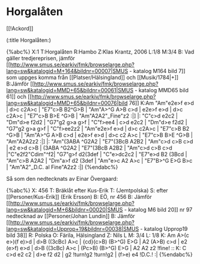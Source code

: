 # Horgalåten

[[!Ackord]]

(:title Horgalåten:)

{%abc%}
X:1
T:Horgalåten
R:Hambo
Z:Klas Krantz, 2006
L:1/8
M:3/4
B: Vad gäller tredjereprisen, jämför [[http://www.smus.se/earkiv/fmk/browselarge.php?lang=sw&katalogid=M+164&bildnr=00007|SMUS - katalog M164 bild 7]] som uppges komma från [[Platser/Hälsingland]] och [[Musik/1784|+]]
B:Jämför [[http://www.smus.se/earkiv/fmk/browselarge.php?lang=sw&katalogid=MMD+65&bildnr=00061|SMUS - katalog MMD65 bild 61]] och [[http://www.smus.se/earkiv/fmk/browselarge.php?lang=sw&katalogid=MMD+65&bildnr=00076|bild 76]]
K:Am
"Am"e2e>f e>d | d>c c2A>c | "E7"c>B B2^G>B | "Am"A>^G A>B c>d |
e2e>f e>d | d>c c2A>c | "E7"c>B B>E ^G>B | "Am"A2A2"_Fine"z2 :|]
|: "C"c>d e2c2 | "Dm"d>e f2d2 | "G7"g2 g>a g>f | "C"f>ee4 |
c>d e2c2 | "Dm"d>e f2d2 | "G7"g2 g>a g>f | "C"f>ee2z2 |
"Am"e2e>f e>d | d>c c2A>c | "E7"c>B B2 ^G>B | "Am"A>^G A>B c>d |
e2e>f e>d | d>c c2 A>c | "E7"c>B B>E ^G>B | "Am"A2A2z2 :|]
|: "Am"(3ABA ^G2A2 | "E7"(3BcB A2B2 | "Am"c>d c>B c>d | e2 e>d c>B |
(3ABA ^G2A2 | "E7"(3BcB A2B2 | "Am"c>d c>B c>d |"C"e2f2"Cdim"^f2|
"G7"g>f d2(3def | "C"e>dc2c2 | "E7"e>d B2 (3Bcd | "Am"c>B A2A2 |
"Dm"a>f d2 (3def | "Am"e>c A2 A>c | "E7"B>^G E>G B>c | "Am"A2"_D.C. al Fine"A2z2 :|]
{%endabc%}

Så som den nedtecknats av Einar Övergaard:

{%abc%}
X: 456
T: Bräklåt efter Kus-Erik
T: (Jemtpolska)
S: efter [[Personer/Kus-Erik]] (Erik Ersson)
B: EÖ, nr 456
B: Jämför [[http://www.smus.se/earkiv/fmk/browselarge.php?lang=sw&katalogid=M+6&bildnr=00020|SMUS - katalog M6 bild 20]] nr 97 nedtecknad av [[Personer/Johan Lundin]]
B: Jämför [[http://www.smus.se/earkiv/fmk/browselarge.php?lang=sw&katalogid=Upprop+19&bildnr=00038|SMUS - katalog Upprop19 bild 38]]
R: Polska
O: Färila, Hälsingland
Z: Nils L
M: 3/4
L: 1/8
K: Am
A>(c e>)(f e)>d | d>B ((3cBc) A>c | {cd}(c>B) (B>^G)   E>G      | A2    (A>B) c>d  |
e2   (e>f) e>d  | d>B ((3cBc) A>c | (Pc>B)    (B>^G)   E>G      | A2    A2    z2  !fine! ::
K: C
c>d  e2    c2   | d>e f2      d2  | g2        !turn!g2 !turn!g2 | (f>e) e4 !D.C.!       :|
{%endabc%}
